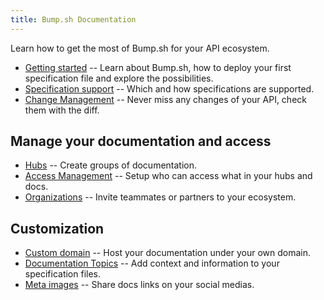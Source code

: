 ```yaml
---
title: Bump.sh Documentation
---
```


Learn how to get the most of Bump.sh for your API ecosystem.

- [Getting started](help/getting-started) -- Learn about Bump.sh, how to deploy your first specification file and explore the possibilities.
- [Specification support](help/specifications-support/openapi-support) -- Which and how specifications are supported.
- [Change Management](help/api-change-management/index) -- Never miss any changes of your API, check them with the diff.

## Manage your documentation and access
- [Hubs](help/hubs) -- Create groups of documentation.
- [Access Management](help/access-management) -- Setup who can access what in your hubs and docs.
- [Organizations](help/organizations/index) -- Invite teammates or partners to your ecosystem.

## Customization
- [Custom domain](help/custom-domains) -- Host your documentation under your own domain.
- [Documentation Topics](help/doc-topics) -- Add context and information to your specification files.
- [Meta images](help/meta-images) -- Share docs links on your social medias.
